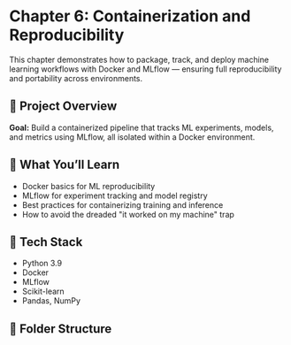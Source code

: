 # Chapter 6: Containerization and Reproducibility

This chapter demonstrates how to package, track, and deploy machine learning workflows with Docker and MLflow — ensuring full reproducibility and portability across environments.

## 🚀 Project Overview

**Goal:** Build a containerized pipeline that tracks ML experiments, models, and metrics using MLflow, all isolated within a Docker environment.

## 🧠 What You’ll Learn

- Docker basics for ML reproducibility
- MLflow for experiment tracking and model registry
- Best practices for containerizing training and inference
- How to avoid the dreaded "it worked on my machine" trap

## 🧰 Tech Stack

- Python 3.9
- Docker
- MLflow
- Scikit-learn
- Pandas, NumPy

## 📁 Folder Structure

